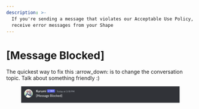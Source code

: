 ```yaml
---
description: >-
  If you're sending a message that violates our Acceptable Use Policy, you may
  receive error messages from your Shape
---
```


# \[Message Blocked]

The quickest way to fix this :arrow\_down: is to change the conversation topic. Talk about something friendly :)&#x20;

<figure><img src="../../.gitbook/assets/Screenshot 2023-12-16 at 3.19.07 PM.png" alt=""><figcaption></figcaption></figure>
